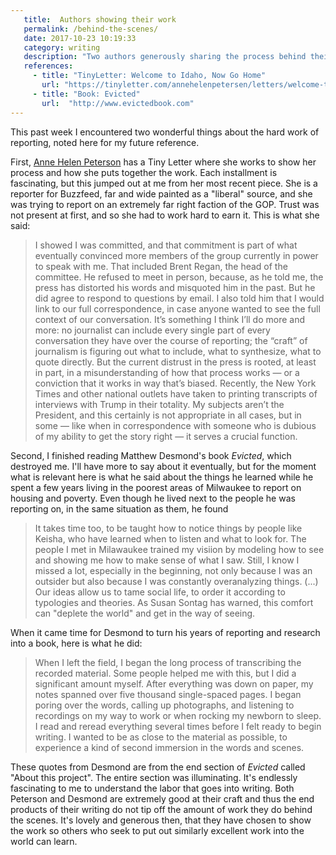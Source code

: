 ```yaml
---
   title:  Authors showing their work
   permalink: /behind-the-scenes/
   date: 2017-10-23 10:19:33
   category: writing
   description: "Two authors generously sharing the process behind their work."
   references:
     - title: "TinyLetter: Welcome to Idaho, Now Go Home"
       url: "https://tinyletter.com/annehelenpetersen/letters/welcome-to-idaho-now-go-home"
     - title: "Book: Evicted"
       url:  "http://www.evictedbook.com"
---
```


 This past week I encountered two wonderful things about the hard work of reporting, noted here for my future reference.

 First, [Anne Helen Peterson](https://twitter.com/annehelen) has a Tiny Letter where she works to show her process and how she puts together the work. Each installment is fascinating, but this jumped out at me from her most recent piece. She is a reporter for Buzzfeed, far and wide painted as a "liberal" source, and she was trying to report on an extremely far right faction of the GOP. Trust was not present at first, and so she had to work hard to earn it. This is what she said:

 > I showed I was committed, and that commitment is part of what eventually convinced more members of the group currently in power to speak with me. That included Brent Regan, the head of the committee. He refused to meet in person, because, as he told me, the press has distorted his words and misquoted him in the past. But he did agree to respond to questions by email. I also told him that I would link to our full correspondence, in case anyone wanted to see the full context of our conversation. It’s something I think I’ll do more and more: no journalist can include every single part of every conversation they have over the course of reporting; the “craft” of journalism is figuring out what to include, what to synthesize, what to quote directly. But the current distrust in the press is rooted, at least in part, in a misunderstanding of how that process works — or a conviction that it works in way that’s biased. Recently, the New York Times and other national outlets have taken to printing transcripts of interviews with Trump in their totality. My subjects aren’t the President, and this certainly is not appropriate in all cases, but in some — like when in correspondence with someone who is dubious of my ability to get the story right — it serves a crucial function.

Second, I finished reading Matthew Desmond's book _Evicted_, which destroyed me. I'll have more to say about it eventually, but for the moment what is relevant here is what he said about the things he learned while he spent a few years living in the poorest areas of Milwaukee to report on housing and poverty. Even though he lived next to the people he was reporting on, in the same situation as them, he found

> It takes time too, to be taught how to notice things by people like Keisha, who have learned when to listen and what to look for. The people I met in Milawaukee trained my visiion by modeling how to see and showing me how to make sense of what I saw. Still, I know I missed a lot, especially in the beginning, not only because I was an outsider but also because I was constantly overanalyzing things. (...) Our ideas allow us to tame social life, to order it according to typologies and theories. As Susan Sontag has warned, this comfort can "deplete the world" and get in the way of seeing.

When it came time for Desmond to turn his years of reporting and research into a book, here is what he did:

> When I left the field, I began the long process of transcribing the recorded material. Some people helped me with this, but I did a significant amount myself. After everything was down on paper, my notes spanned over five thousand single-spaced pages. I began poring over the words, calling up photographs, and listening to recordings on my way to work or when rocking my newborn to sleep. I read and reread everything several times before I felt ready to begin writing. I wanted to be as close to the material as possible, to experience a kind of second immersion in the words and scenes.

These quotes from Desmond are from the end section of _Evicted_ called "About this project". The entire section was illuminating. It's endlessly fascinating to me to understand the labor that goes into writing. Both Peterson and Desmond are extremely good at their craft and thus the end products of their writing do not tip off the amount of work they do behind the scenes. It's lovely and generous then, that they have chosen to show the work so others who seek to put out similarly excellent work into the world can learn.

